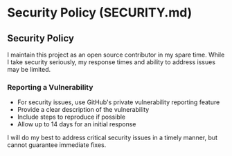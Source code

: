 # Security Policy (SECURITY.md)

## Security Policy
I maintain this project as an open source contributor in my spare time. While I take security seriously, my response times and ability to address issues may be limited.

### Reporting a Vulnerability
- For security issues, use GitHub's private vulnerability reporting feature
- Provide a clear description of the vulnerability
- Include steps to reproduce if possible
- Allow up to 14 days for an initial response

I will do my best to address critical security issues in a timely manner, but cannot guarantee immediate fixes.
